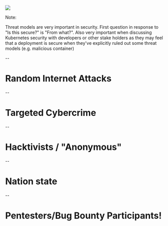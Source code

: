 <image src="/images/threat-model.jpg"/>

Note:

Threat models are very important in security.  First question in response to "Is this secure?" is "From what?".  Also very important when discussing Kubernetes security with developers or other stake holders as they may feel that a deployment is secure when they've explicitly ruled out some threat models (e.g. malicious container)

--

# Random Internet Attacks

--

# Targeted Cybercrime

--

# Hacktivists / "Anonymous"

--

# Nation state

--

# Pentesters/Bug Bounty Participants!